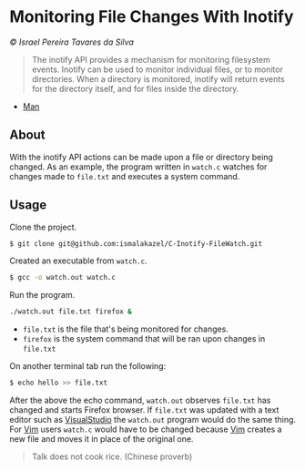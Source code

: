 # Monitoring File Changes With Inotify

*© Israel Pereira Tavares da Silva*

> The inotify API provides a mechanism for monitoring filesystem events. Inotify can be used to monitor individual files, or to monitor directories. When a directory is monitored, inotify will return events for the directory itself, and for files inside the directory.



* [Man](https://man7.org/linux/man-pages/man7/inotify.7.html#EXAMPLES)



## About

With the inotify API actions can be made upon a file or directory being changed. As an example, the program written in `watch.c` watches for changes made to `file.txt` and executes a system command.



## Usage 

Clone the project.

```bash
$ git clone git@github.com:ismalakazel/C-Inotify-FileWatch.git
```

Created an executable from `watch.c`.

```bash
$ gcc -o watch.out watch.c
```

Run the program.

```bash
./watch.out file.txt firefox &
```

* `file.txt` is the file that's being monitored for changes.
* `firefox` is the system command that will be ran upon changes in `file.txt`

On another terminal tab run the following:

```bash
$ echo hello >> file.txt
```

After the above the echo command, `watch.out` observes `file.txt` has changed and starts Firefox browser. If `file.txt` was updated with a text editor such as [VisualStudio](www.visualstudio.microsoft.com) the `watch.out` program would do the same thing. For [Vim](www.vim.org) users `watch.c` would have to be changed because [Vim](www.vim.org) creates a new file and moves it in place of the original one.



> Talk does not cook rice. (Chinese proverb) 

